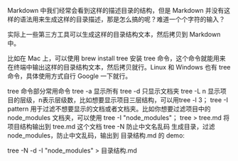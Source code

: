 

Markdown 中我们经常会看到这样的描述目录的结构，但是 Markdown 并没有这样的语法用来生成这样的目录描述，那是怎么搞的呢？难道一个个字符的输入？

实际上一些第三方工具可以生成这样的目录结构文本，然后拷贝到 Markdown 中。

比如在 Mac 上，可以使用 brew install tree 安装 tree 命令，这个命令就能用来在终端中输出这样的目录结构文本，然后拷贝就行。Linux 和 Windows 也有 tree 命令，具体使用方式自行 Google 一下就行。

tree 命令部分常用命令
tree -a 显示所有
tree -d 只显示文档夹
tree -L n 显示项目的层级，n表示层级数，比如想要显示项目三层结构，可以用tree -l 3；
tree -I pattern 用于过滤不想要显示的文档或者文档夹。比如你想要过滤项目中的 node_modules 文档夹，可以使用 tree -I "node_modules"；
tree > tree.md 将项目结构输出到 tree.md 这个文档
tree -N 防止中文名乱码
生成目录，过滤 node_modules，防止中文乱码，输出到 目录结构.md 的 demo:

tree -N -d -I "node_modules" > 目录结构.md

